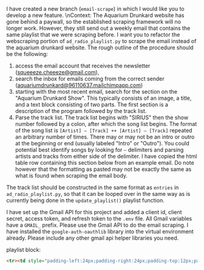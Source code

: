 I have created a new branch (`email-scrape`) in which I would like you to develop a new feature. \nContext: The Aquarium Drunkard website has gone behind a paywall, so the established scraping framework will no longer work. However, they still send out a weekly email that contains the same playlist that we were scraping before. I want you to refactor the webscraping portion of `ad_radio_playlist.py` to scrape the email instead of the aquarium drunkard website. The rough outline of the procedure should be the following:

1. access the email account that receives the newsletter (squeeeze.cheeeze@gmail.com), 
2. search the inbox for emails coming from the correct sender (aquariumdrunkard@96110637.mailchimpapp.com)
3. starting with the most recent email, search for the section on the "Aquarium Drunkard Show". This typically consists of an image, a title, and a text block consisting of two parts. The first section is a description of the program followed by the track list.
4. Parse the track list. The track list begins with "SIRIUS" then the show number followed by a colon, after which the song list begins. The format of the song list is `[Artist] – [Track] ++ [Artist] – [Track]` repeated an arbitrary number of times. There may or may not be an intro or outro at the beginning or end (usually labeled "Intro" or "Outro"). You could potential best identify songs by looking for ` – ` delimiters and parsing artists and tracks from either side of the delimiter. I have copied the html table row containing this section below from an example email. Do note however that the formatting as pasted may not be exactly the same as what is found when scraping the email body.

The track list should be constructed in the same format as `entries` in `ad_radio_playlist.py`, so that it can be looped over in the same way as is currently being done in the `update_playlist()` playlist function.

I have set up the Gmail API for this project and added a client id, client secret, access token, and refresh token to the `.env` file. All Gmail variables have a `GMAIL_` prefix. Please use the Gmail API to do the email scraping. I have installed the `google-auth-oauthlib` library into the virtual environment already. Please include any other gmail api helper libraries you need.

playlist block:

```html
<tr><td style="padding-left:24px;padding-right:24px;padding-top:12px;padding-bottom:12px" class="m_-5459109672054927524mceTextBlockContainer"><div class="m_-5459109672054927524mceText" id="m_-5459109672054927524dataBlockId-201" style="width:100%"><p class="m_-5459109672054927524mcePastedContent" style="box-sizing:inherit;margin:1rem 0px 0px">Outré California. Via satellite, transmitting from northeast Los Angeles — the <span class="il"><span class="il"><span class="il">Aquarium Drunkard</span></span></span> Show on SIRIUS/XMU, channel 35. 7pm California time, Wednesdays. RIP Sly Stone.</p><p class="m_-5459109672054927524mcePastedContent" style="box-sizing:inherit;margin:1rem 0px 0px">SIRIUS 849: Intro ++ Shin Joong Hyun – I’ve Got Nothing to Say ++ Rodion G.A. – Disco Mania ++ O.R.E.A – Biguine Inferno ++ Les Vikings de la Guadeloupe – Ka Nou Pé Fé ++ Mwoin Ka Songé – Puzzle Pulsion ++ The Groupe NSI – Mandé Moin On Lajan, Pa Mandé Moin Za Fe An Moin ++ Eddy La Viny – Indiano ++ Les Vikings de la Guadeloupe – Let’s Stay Up Vikings ++ Fela Kuti &amp; The Africa 70 – Lover ++ Les Vikings de la Guadeloupe – Ka Nou Pé Fé ++ Synchro Rythmic Eclectic Language – Foukie ++ Lizzy Mercier Descloux – Aya Mood ++ Brigitte Fontaine, Areski Belkacem – Patriarcat ++ Erick Cosaque – L’heureux noir ++ Serge Gainsbourg – Des laids des laids ++ Serge Gainsbourg – Lola Rastaquouere (Dub Style) ++ Ranking Dread – Girls Fiesta ++ Tone Scientists – Tiny Pyramids ++ Brighter Days – High Jazz Reprise (AD edit) ++ Voices Of Conquest – Oh Yes My Lord ++ Art Bell – East of The Rockies ++ Rosebud – Main Theme From More ++ James Last – I Can’t Move No Mountains ++ Makers – Don’t Challenge Me ++ Sly And The Family Stone – Just Like A Baby ++ Sly And The Family Stone – If You Want Me To Stay ++ Jimmie Stone – Family Affair ++ Little Sister – Stanga ++ Joe Hicks – Life And Death In G &amp; A (Pts. 1 &amp; 2) ++ 6ix – I’m Just Like You | collage Michael Hentz</p></div></td></tr>
```

